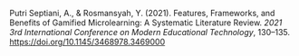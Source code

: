 Putri Septiani, A., & Rosmansyah, Y. (2021). Features, Frameworks, and Benefits of Gamified Microlearning: A Systematic Literature Review. _2021 3rd International Conference on Modern Educational Technology_, 130–135. https://doi.org/10.1145/3468978.3469000